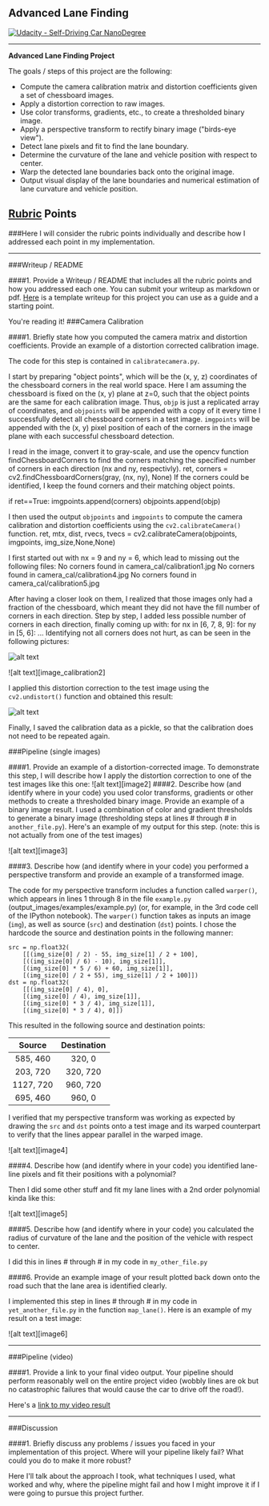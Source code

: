 ## Advanced Lane Finding
[![Udacity - Self-Driving Car NanoDegree](https://s3.amazonaws.com/udacity-sdc/github/shield-carnd.svg)](http://www.udacity.com/drive)

---

**Advanced Lane Finding Project**

The goals / steps of this project are the following:

* Compute the camera calibration matrix and distortion coefficients given a set of chessboard images.
* Apply a distortion correction to raw images.
* Use color transforms, gradients, etc., to create a thresholded binary image.
* Apply a perspective transform to rectify binary image ("birds-eye view").
* Detect lane pixels and fit to find the lane boundary.
* Determine the curvature of the lane and vehicle position with respect to center.
* Warp the detected lane boundaries back onto the original image.
* Output visual display of the lane boundaries and numerical estimation of lane curvature and vehicle position.

[//]: # (Image References)

[image_calibration1]: ./camera_cal/corners/corners_found_ny6_nx8_calibration2.png "Corners with ny=6 and nx=8"
[image_calibration1]: ./camera_cal/corners/corners_found_ny6_nx9_calibration2.png "Corners with ny=6 and nx=9"
[image_calibration3]: ./camera_cal/undistored/undistort_output_calibration1.png "Undistorted image 1"

[image_undistored]: output_images/undistored.png "Undistorted lane image"
[image_binary]: output_images/binarycombinedthresholds.png "Binary lane image"
[image_warped]: binarycombinedthresholds/transformed_perspective.png "Warped image"
[image_detected_lines]: binarycombinedthresholds/detected_lanes.png "Detected Lines"
[image_plotted_lines]: binarycombinedthresholds/plotted_lines.png "Fitted curve through detected Lines"

[image_final]: ./examples/detected_lane.png "Output image"

[video1]: ./project_video_processed.mp4 "Video Output"

## [Rubric](https://review.udacity.com/#!/rubrics/571/view) Points
###Here I will consider the rubric points individually and describe how I addressed each point in my implementation.

---
###Writeup / README

####1. Provide a Writeup / README that includes all the rubric points and how you addressed each one.  You can submit your writeup as markdown or pdf.  [Here](https://github.com/udacity/CarND-Advanced-Lane-Lines/blob/master/writeup_template.md) is a template writeup for this project you can use as a guide and a starting point.

You're reading it!
###Camera Calibration

####1. Briefly state how you computed the camera matrix and distortion coefficients. Provide an example of a distortion corrected calibration image.

The code for this step is contained in  `calibratecamera.py`.

I start by preparing "object points", which will be the (x, y, z) coordinates of the chessboard corners in the real world space. Here I am assuming the chessboard is fixed on the (x, y) plane at z=0, such that the object points are the same for each calibration image.  Thus, `objp` is just a replicated array of coordinates, and `objpoints` will be appended with a copy of it every time I successfully detect all chessboard corners in a test image.  `imgpoints` will be appended with the (x, y) pixel position of each of the corners in the image plane with each successful chessboard detection.

I read in the image, convert it to gray-scale, and use the opencv function findChessboardCorners to find the corners matching the specified number of corners in each direction (nx and ny, respectivly).
  ret, corners = cv2.findChessboardCorners(gray, (nx, ny), None)
If the corners could be identified, I keep the found corners and their matching object points.

  if ret==True:
    imgpoints.append(corners)
    objpoints.append(objp)

I then used the output `objpoints` and `imgpoints` to compute the camera calibration and distortion coefficients using the `cv2.calibrateCamera()` function.
  ret, mtx, dist, rvecs, tvecs = cv2.calibrateCamera(objpoints, imgpoints, img_size,None,None)

I first started out with nx = 9 and ny = 6, which lead to missing out the following files:
  No corners found in camera_cal/calibration1.jpg
  No corners found in camera_cal/calibration4.jpg
  No corners found in camera_cal/calibration5.jpg

After having a closer look on them, I realized that those images only had a fraction of the chessboard, which meant they did not have the fill number of corners in each direction. Step by step, I added less possible number of corners in each direction, finally coming up with:
  for nx in [6, 7, 8, 9]:
      for ny in [5, 6]:
        ...
Identifying not all corners does not hurt, as can be seen in the following pictures:

![alt text][image_calibration1]

![alt text][image_calibration2]

I applied this distortion correction to the test image using the `cv2.undistort()` function and obtained this result:

![alt text][image_calibration3]

Finally, I saved the calibration data as a pickle, so that the calibration does not need to be repeated again.

###Pipeline (single images)

####1. Provide an example of a distortion-corrected image.
To demonstrate this step, I will describe how I apply the distortion correction to one of the test images like this one:
![alt text][image2]
####2. Describe how (and identify where in your code) you used color transforms, gradients or other methods to create a thresholded binary image.  Provide an example of a binary image result.
I used a combination of color and gradient thresholds to generate a binary image (thresholding steps at lines # through # in `another_file.py`).  Here's an example of my output for this step.  (note: this is not actually from one of the test images)

![alt text][image3]

####3. Describe how (and identify where in your code) you performed a perspective transform and provide an example of a transformed image.

The code for my perspective transform includes a function called `warper()`, which appears in lines 1 through 8 in the file `example.py` (output_images/examples/example.py) (or, for example, in the 3rd code cell of the IPython notebook).  The `warper()` function takes as inputs an image (`img`), as well as source (`src`) and destination (`dst`) points.  I chose the hardcode the source and destination points in the following manner:

```
src = np.float32(
    [[(img_size[0] / 2) - 55, img_size[1] / 2 + 100],
    [((img_size[0] / 6) - 10), img_size[1]],
    [(img_size[0] * 5 / 6) + 60, img_size[1]],
    [(img_size[0] / 2 + 55), img_size[1] / 2 + 100]])
dst = np.float32(
    [[(img_size[0] / 4), 0],
    [(img_size[0] / 4), img_size[1]],
    [(img_size[0] * 3 / 4), img_size[1]],
    [(img_size[0] * 3 / 4), 0]])

```
This resulted in the following source and destination points:

| Source        | Destination   |
|:-------------:|:-------------:|
| 585, 460      | 320, 0        |
| 203, 720      | 320, 720      |
| 1127, 720     | 960, 720      |
| 695, 460      | 960, 0        |

I verified that my perspective transform was working as expected by drawing the `src` and `dst` points onto a test image and its warped counterpart to verify that the lines appear parallel in the warped image.

![alt text][image4]

####4. Describe how (and identify where in your code) you identified lane-line pixels and fit their positions with a polynomial?

Then I did some other stuff and fit my lane lines with a 2nd order polynomial kinda like this:

![alt text][image5]

####5. Describe how (and identify where in your code) you calculated the radius of curvature of the lane and the position of the vehicle with respect to center.

I did this in lines # through # in my code in `my_other_file.py`

####6. Provide an example image of your result plotted back down onto the road such that the lane area is identified clearly.

I implemented this step in lines # through # in my code in `yet_another_file.py` in the function `map_lane()`.  Here is an example of my result on a test image:

![alt text][image6]

---

###Pipeline (video)

####1. Provide a link to your final video output.  Your pipeline should perform reasonably well on the entire project video (wobbly lines are ok but no catastrophic failures that would cause the car to drive off the road!).

Here's a [link to my video result](./project_video.mp4)

---

###Discussion

####1. Briefly discuss any problems / issues you faced in your implementation of this project.  Where will your pipeline likely fail?  What could you do to make it more robust?

Here I'll talk about the approach I took, what techniques I used, what worked and why, where the pipeline might fail and how I might improve it if I were going to pursue this project further.
